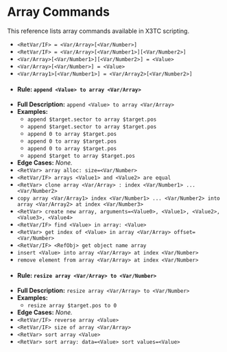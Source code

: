 # Array Commands

This reference lists array commands available in X3TC scripting.

- `<RetVar/IF> = <Var/Array>[<Var/Number>]`
- `<RetVar/IF> = <Var/Array>[<Var/Number1>][<Var/Number2>]`
- `<Var/Array>[<Var/Number1>][<Var/Number2>] = <Value>`
- `<Var/Array>[<Var/Number>] = <Value>`
- `<Var/Array1>[<Var/Number1>] = <Var/Array2>[<Var/Number2>]`
- #### Rule: `append <Value> to array <Var/Array>`
- **Full Description:** `append <Value> to array <Var/Array>`
- **Examples:**
  - `append $target.sector to array $target.pos`
  - `append $target.sector to array $target.pos`
  - `append 0 to array $target.pos`
  - `append 0 to array $target.pos`
  - `append 0 to array $target.pos`
  - `append $target to array $target.pos`
- **Edge Cases:** _None._
- `<RetVar> array alloc: size=<Var/Number>`
- `<RetVar/IF> arrays <Value1> and <Value2> are equal`
- `<RetVar> clone array <Var/Array> : index <Var/Number1> ... <Var/Number2>`
- `copy array <Var/Array1> index <Var/Number1> ... <Var/Number2> into array <Var/Array2> at index <Var/Number3>`
- `<RetVar> create new array, arguments=<Value0>, <Value1>, <Value2>, <Value3>, <Value4>`
- `<RetVar/IF> find <Value> in array: <Value>`
- `<RetVar> get index of <Value> in array <Var/Array> offset=<Var/Number>`
- `<RetVar/IF> <RefObj> get object name array`
- `insert <Value> into array <Var/Array> at index <Var/Number>`
- `remove element from array <Var/Array> at index <Var/Number>`
- #### Rule: `resize array <Var/Array> to <Var/Number>`
- **Full Description:** `resize array <Var/Array> to <Var/Number>`
- **Examples:**
  - `resize array $target.pos to 0`
- **Edge Cases:** _None._
- `<RetVar/IF> reverse array <Value>`
- `<RetVar/IF> size of array <Var/Array>`
- `<RetVar> sort array <Value>`
- `<RetVar> sort array: data=<Value> sort values=<Value>`

